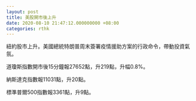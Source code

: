 ```yaml
---
layout: post
title: 美股開市後上升
date: 2020-08-10 21:47:12.000000000 +08:00
categories: rthk
---
```


紐約股市上升。美國總統特朗普周末簽署疫情援助方案的行政命令，帶動投資氣氛。

道瓊斯指數開市後15分鐘報27652點，升219點，升幅0.8%。

納斯達克指數報11031點，升20點。

標準普爾500指數報3361點，升9點。
